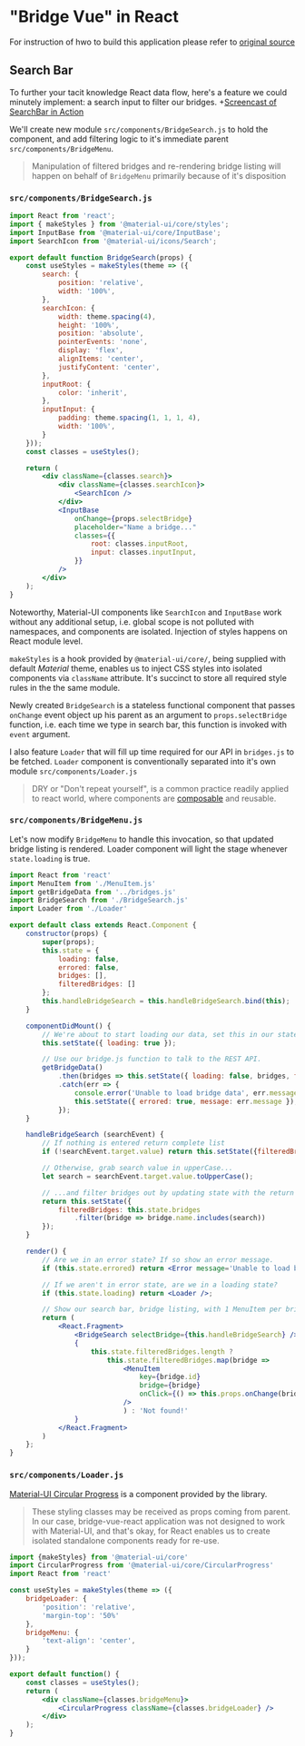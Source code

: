 # "Bridge Vue" in React

For instruction of hwo to build this application please refer to [original source](https://github.com/humphd/web422/tree/master/Code%20Examples/week5/bridge-react)
## Search Bar

To further your tacit knowledge React data flow, here's a feature we could minutely implement: a search input to filter our bridges.
+[Screencast of SearchBar in Action](screenshots/search-bar.gif)

We'll create new module `src/components/BridgeSearch.js` to hold the component, and add filtering logic to it's immediate parent `src/components/BridgeMenu`. 

> Manipulation of filtered bridges and re-rendering bridge listing will happen on behalf of `BridgeMenu` primarily because of it's disposition
### `src/components/BridgeSearch.js`
```jsx harmony
import React from 'react';
import { makeStyles } from '@material-ui/core/styles';
import InputBase from '@material-ui/core/InputBase';
import SearchIcon from '@material-ui/icons/Search';

export default function BridgeSearch(props) {
    const useStyles = makeStyles(theme => ({
        search: {
            position: 'relative',
            width: '100%',
        },
        searchIcon: {
            width: theme.spacing(4),
            height: '100%',
            position: 'absolute',
            pointerEvents: 'none',
            display: 'flex',
            alignItems: 'center',
            justifyContent: 'center',
        },
        inputRoot: {
            color: 'inherit',
        },
        inputInput: {
            padding: theme.spacing(1, 1, 1, 4),
            width: '100%',
        }
    }));
    const classes = useStyles();

    return (
        <div className={classes.search}>
            <div className={classes.searchIcon}>
                <SearchIcon />
            </div>
            <InputBase
                onChange={props.selectBridge}
                placeholder="Name a bridge..."
                classes={{
                    root: classes.inputRoot,
                    input: classes.inputInput,
                }}
            />
        </div>
    );
}
```
Noteworthy, Material-UI components like `SearchIcon` and `InputBase` work without any additional setup, i.e. global scope is not polluted with namespaces, and components are isolated. Injection of styles happens on React module level.

`makeStyles` is a hook provided by `@material-ui/core/`, being supplied with default _Material_ theme, enables us to inject CSS styles into isolated components via `className` attribute. It's succinct to store all required style rules in the the same module.

Newly created `BridgeSearch` is a stateless functional component that passes `onChange` event object up his parent as an argument to `props.selectBridge` function, i.e. each time we type in search bar, this function is invoked with `event` argument.

I also feature `Loader` that will fill up time required for our API in `bridges.js` to be fetched. `Loader` component is conventionally separated into it's own module `src/components/Loader.js`
> DRY or "Don't repeat yourself", is a common practice readily applied to react world, where components are [composable](https://reactjs.org/docs/composition-vs-inheritance.html) and reusable.

### `src/components/BridgeMenu.js`
Let's now modify `BridgeMenu` to handle this invocation, so that updated bridge listing is rendered. Loader component will light the stage whenever `state.loading` is true.
```jsx harmony
import React from 'react'
import MenuItem from './MenuItem.js'
import getBridgeData from '../bridges.js'
import BridgeSearch from './BridgeSearch.js'
import Loader from './Loader'

export default class extends React.Component {
    constructor(props) {
        super(props);
        this.state = {
            loading: false,
            errored: false,
            bridges: [],
            filteredBridges: []
        };
        this.handleBridgeSearch = this.handleBridgeSearch.bind(this);
    }

    componentDidMount() {
        // We're about to start loading our data, set this in our state.
        this.setState({ loading: true });

        // Use our bridge.js function to talk to the REST API.
        getBridgeData()
            .then(bridges => this.setState({ loading: false, bridges, filteredBridges: bridges, error: '' }))
            .catch(err => {
                console.error('Unable to load bridge data', err.message);
                this.setState({ errored: true, message: err.message });
            });
    }

    handleBridgeSearch (searchEvent) {
        // If nothing is entered return complete list
        if (!searchEvent.target.value) return this.setState({filteredBridges: this.state.bridges});

        // Otherwise, grab search value in upperCase...
        let search = searchEvent.target.value.toUpperCase();

        // ...and filter bridges out by updating state with the return value of .include method, regex alternative of which: new RegExp(/+search+/)
        return this.setState({
            filteredBridges: this.state.bridges
                .filter(bridge => bridge.name.includes(search))
        });
    }

    render() {
        // Are we in an error state? If so show an error message.
        if (this.state.errored) return <Error message='Unable to load bridge data' />;

        // If we aren't in error state, are we in a loading state?
        if (this.state.loading) return <Loader />;

        // Show our search bar, bridge listing, with 1 MenuItem per bridge
        return (
            <React.Fragment>
                <BridgeSearch selectBridge={this.handleBridgeSearch} />
                {
                    this.state.filteredBridges.length ?
                        this.state.filteredBridges.map(bridge =>
                            <MenuItem
                                key={bridge.id}
                                bridge={bridge}
                                onClick={() => this.props.onChange(bridge)}
                            />
                            ) : 'Not found!'
                }
            </React.Fragment>
        )
    };
}
```
### `src/components/Loader.js`
[Material-UI Circular Progress](https://material-ui.com/components/progress/) is a component provided by the library. 
> These styling classes may be received as props coming from parent. In our case, bridge-vue-react application was not designed to work with Material-UI, and that's okay, for React enables us to create isolated standalone components ready for re-use.
```jsx harmony
import {makeStyles} from '@material-ui/core'
import CircularProgress from '@material-ui/core/CircularProgress'
import React from 'react'

const useStyles = makeStyles(theme => ({
    bridgeLoader: {
        'position': 'relative',
        'margin-top': '50%'
    },
    bridgeMenu: {
        'text-align': 'center',
    }
}));

export default function() {
    const classes = useStyles();
    return (
        <div className={classes.bridgeMenu}>
            <CircularProgress className={classes.bridgeLoader} />
        </div>
    );
}
```

